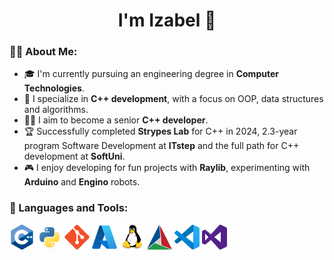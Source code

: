 <h1 align="center">I'm Izabel 👋</h1>

### 👩‍💻 About Me:
- 🎓 I'm currently pursuing an engineering degree in **Computer Technologies**.
- 🌟 I specialize in **C++ development**, with a focus on OOP, data structures and algorithms.
- 🧑‍🏫 I aim to become a senior **C++ developer**.
- 🏆 Successfully completed **Strypes Lab** for C++ in 2024, 2.3-year program Software Development at **ITstep** and the full path for C++ development at **SoftUni**.
- 🎮 I enjoy developing for fun projects with **Raylib**, experimenting with **Arduino** and **Engino** robots.

### 🚀 Languages and Tools:
<p align="left">
    <img src="https://raw.githubusercontent.com/devicons/devicon/master/icons/cplusplus/cplusplus-original.svg" alt="C++" width="40" height="40"/>
    <img src="https://raw.githubusercontent.com/devicons/devicon/master/icons/python/python-original.svg" alt="Python" width="40" height="40"/>
    <img src="https://raw.githubusercontent.com/devicons/devicon/master/icons/git/git-original.svg" alt="Git" width="40" height="40"/>
    <img src="https://raw.githubusercontent.com/devicons/devicon/master/icons/azure/azure-original.svg" alt="Azure" width="40" height="40"/>
    <img src="https://raw.githubusercontent.com/devicons/devicon/master/icons/linux/linux-original.svg" alt="Linux" width="40" height="40"/>
    <img src="https://raw.githubusercontent.com/devicons/devicon/master/icons/cmake/cmake-original.svg" alt="CMake" width="40" height="40"/>
    <img src="https://raw.githubusercontent.com/devicons/devicon/master/icons/vscode/vscode-original.svg" alt="Visual Studio Code" width="40" height="40"/>
    <img src="https://raw.githubusercontent.com/devicons/devicon/master/icons/visualstudio/visualstudio-plain.svg" alt="Visual Studio" width="40" height="40"/>
</p>
